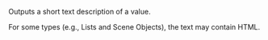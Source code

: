 Outputs a short text description of a value.

For some types (e.g., Lists and Scene Objects), the text may contain HTML.
